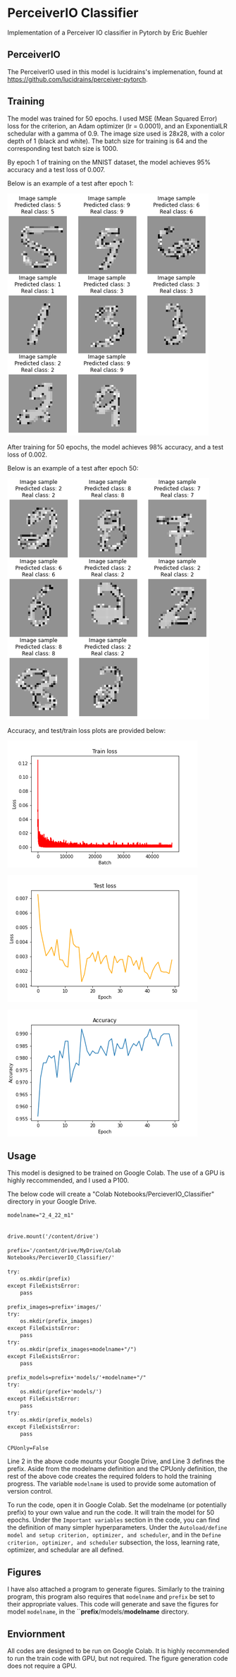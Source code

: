 # PerceiverIO Classifier

Implementation of a Perceiver IO classifier in Pytorch by Eric Buehler

## PerceiverIO
The PerceiverIO used in this model is lucidrains's implemenation, found at https://github.com/lucidrains/perceiver-pytorch.

## Training
The model was trained for 50 epochs. I used MSE (Mean Squared Error) loss for the criterion, an Adam optimizer (lr = 0.0001), and an ExponentialLR schedular with a gamma of 0.9.
The image size used is 28x28, with a color depth of 1 (black and white). The batch size for training is 64 and the corresponding test batch size is 1000.

By epoch 1 of training on the MNIST dataset, the model achieves 95% accuracy and a test loss of 0.007.

Below is an example of a test after epoch 1:

![](images/image_epoch_0.png)

After training for 50 epochs, the model achieves 98% accuracy, and a test loss of 0.002.

Below is an example of a test after epoch 50:

![](images/image_epoch_49.png)

Accuracy, and test/train loss plots are provided below:

![](images/train_loss.png)

![](images/test_loss.png)

![](images/accuracy.png)

## Usage
This model is designed to be trained on Google Colab. The use of a GPU is highly reccommended, and I used a P100.

The below code will create a "Colab Notebooks/PercieverIO_Classifier" directory in your Google Drive. 
```
modelname="2_4_22_m1"


drive.mount('/content/drive')

prefix='/content/drive/MyDrive/Colab Notebooks/PercieverIO_Classifier/'

try:
    os.mkdir(prefix)
except FileExistsError:
    pass

prefix_images=prefix+'images/'
try:
    os.mkdir(prefix_images)
except FileExistsError:
    pass
try:
    os.mkdir(prefix_images+modelname+"/")
except FileExistsError:
    pass

prefix_models=prefix+'models/'+modelname+"/"
try:
    os.mkdir(prefix+'models/')
except FileExistsError:
    pass
try:
    os.mkdir(prefix_models)
except FileExistsError:
    pass

CPUonly=False
```

Line 2 in the above code mounts your Google Drive, and Line 3 defines the prefix. Aside from the modelname definition and the CPUonly definition, the rest of the above code creates the required folders to hold the training progress.
The variable ```modelname``` is used to provide some automation of version control.

To run the code, open it in Google Colab. Set the modelname (or potentially prefix) to your own value and run the code. It will train the model for 50 epochs. Under the ```Important variables``` section in the code, you can find the definition of many simpler hyperparameters. Under the ```Autoload/define model and setup criterion, optimizer, and scheduler```, and in the ```Define criterion, optimizer, and scheduler``` subsection, the loss, learning rate, optimizer, and schedular are all defined.

## Figures 
I have also attached a program to generate figures. Similarly to the training program, this program also requires that ```modelname``` and ```prefix``` be set to their appropriate values. This code will generate and save the figures for model ```modelname```, in the ``**prefix**/models/**modelname** directory.

## Enviornment
All codes are designed to be run on Google Colab. It is highly recommended to run the train code with GPU, but not required. The figure generation code does not require a GPU.


